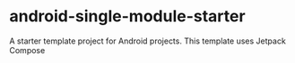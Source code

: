 # android-single-module-starter
A starter template project for Android projects. This template uses Jetpack Compose
